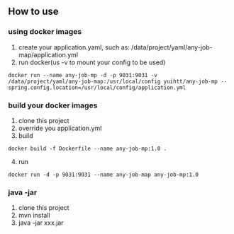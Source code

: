 

## How to use

### using docker images
1. create your application.yaml, such as: /data/project/yaml/any-job-map/application.yml
2. run docker(us -v to mount your config to be used)
```shell
docker run --name any-job-mp -d -p 9031:9031 -v /data/project/yaml/any-job-map:/usr/local/config yuihtt/any-job-mp --spring.config.location=/usr/local/config/application.yml
```
### build your docker images
1. clone this project
2. override you application.yml
3. build
```shell
docker build -f Dockerfile --name any-job-mp:1.0 .
``` 
4. run
```shell
docker run -d -p 9031:9031 --name any-job-map any-job-mp:1.0
```

### java -jar
1. clone this project
2. mvn install
3. java -jar xxx.jar